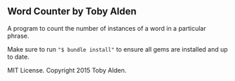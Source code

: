 ## Word Counter by Toby Alden

A program to count the number of instances of a word in a particular phrase.

Make sure to run ```"$ bundle install"``` to ensure all gems are installed and up to date.

MIT License. Copyright 2015 Toby Alden.
